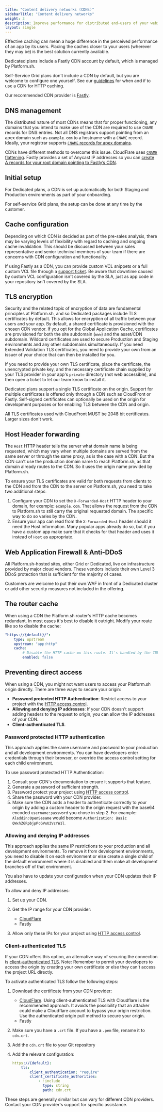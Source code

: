 ```yaml
---
title: "Content delivery networks (CDNs)"
sidebarTitle: "Content delivery networks"
weight: 3
description: Improve performance for distributed end-users of your website with a content delivery network (CDN).
layout: single
---
```


Effective caching can mean a huge difference in the perceived performance of an app by its users.
Placing the caches closer to your users (wherever they may be) is the best solution currently available.

Dedicated plans include a Fastly CDN account by default, which is managed by Platform.sh.

Self-Service Grid plans don't include a CDN by default, but you are welcome to configure one yourself.
See our [guidelines](../../bestpractices/http-caching.md) for when and if to use a CDN for HTTP caching.

Our recommended CDN provider is [Fastly](./fastly.md).

## DNS management

The distributed nature of most CDNs means that for proper functioning,
any domains that you intend to make use of the CDN are required to use `CNAME` records for DNS entries.
Not all DNS registrars support pointing from an apex domain such as `example.com` to a hostname with a `CNAME` record.
Ideally, your registrar supports [`CNAME` records for apex domains](../steps/dns.md#handling-apex-domains).

CDNs have different methods to overcome this issue.
CloudFlare uses [`CNAME` flattening](https://blog.cloudflare.com/introducing-cname-flattening-rfc-compliant-cnames-at-a-domains-root/).
Fastly provides a set of Anycast IP addresses so you can [create A records for your root domain pointing to Fastly’s CDN](https://docs.fastly.com/en/guides/using-fastly-with-apex-domains).

## Initial setup

For Dedicated plans, a CDN is set up automatically for both Staging and Production environments as part of your onboarding.

For self-service Grid plans, the setup can be done at any time by the customer.

## Cache configuration

Depending on which CDN is decided as part of the pre-sales analysis,
there may be varying levels of flexibility with regard to caching and ongoing cache invalidation.
This should be discussed between your sales representative and senior technical members of your team
if there are concerns with CDN configuration and functionality.

If using Fastly as a CDN, you can provide custom VCL snippets or a full custom VCL file through a [support ticket](../../overview/get-support.md).
Be aware that downtime caused by custom VCL configuration isn't covered by the SLA,
just as app code in your repository isn't covered by the SLA.

## TLS encryption

Security and the related topic of encryption of data are fundamental principles at Platform.sh,
and so Dedicated packages include TLS certificates by default.
This allows for encryption of all traffic between your users and your app.
By default, a shared certificate is provisioned with the chosen CDN vendor.
If you opt for the Global Application Cache, certificates are provisioned for both the site subdomain (`www`) and the asset/CDN subdomain.
Wildcard certificates are used to secure Production and Staging environments and any other subdomains simultaneously.
If you need Extended Validation TLS certificates,
you need to provide your own from an issuer of your choice that can then be installed for you.

If you need to provide your own TLS certificate, place the certificate, the unencrypted private key,
and the necessary certificate chain supplied by your TLS provider in your app's `private` directory (not web accessible),
and then open a ticket to let our team know to install it.

Dedicated plans support a single TLS certificate on the origin.
Support for multiple certificates is offered only through a CDN such as CloudFront or Fastly.
Self-signed certificates can optionally be used on the origin for development purposes or for enabling TLS between the CDN and origin.

All TLS certificates used with CloudFront MUST be 2048 bit certificates.
Larger sizes don't work.

## Host Header forwarding

The `Host` HTTP header tells the server what domain name is being requested,
which may vary when multiple domains are served from the same server or through the same proxy, as is the case with a CDN.
But the CDN can't use the production domain name to reach Platform.sh, as that domain already routes to the CDN.
So it uses the origin name provided by Platform.sh.

To ensure your TLS certificates are valid for both requests from clients to the CDN and from the CDN to the server on Platform.sh,
you need to take two additional steps:

1. Configure your CDN to set the `X-Forwarded-Host` HTTP header to your domain, for example: `example.com`.
   That allows the request from the CDN to Platform.sh to still carry the original requested domain.
   The specific way to do so varies by the CDN.
2. Ensure your app can read from the `X-Forwarded-Host` header should it need the Host information.
   Many popular apps already do so,
   but if you have a custom app make sure that it checks for that header
   and uses it instead of `Host` as appropriate.

## Web Application Firewall & Anti-DDoS

All Platform.sh-hosted sites, either Grid or Dedicated, live on infrastructure provided by major cloud vendors.
These vendors include their own Level 3 DDoS protection that is sufficient for the majority of cases.

Customers are welcome to put their own WAF in front of a Dedicated cluster or add other security measures not included in the offering.

## The router cache

When using a CDN the Platform.sh router's HTTP cache becomes redundant.
In most cases it's best to disable it outright.
Modify your route like so to disable the cache:

```yaml {location=".platform/routes.yaml"}
"https://{default}/":
    type: upstream
    upstream: "app:http"
    cache:
        # Disable the HTTP cache on this route. It's handled by the CDN instead.
        enabled: false
```

## Preventing direct access

When using a CDN, you might not want users to access your Platform.sh origin directly.
There are three ways to secure your origin:

- **Password protected HTTP Authentication**: Restrict access to your project with the [HTTP access control](../../environments/http-access-control.md).
- **Allowing and denying IP addresses**: If your CDN doesn't support adding headers to the request to origin, you can allow the IP addresses of your CDN.
- **Client-authenticated TLS**.

### Password protected HTTP authentication

This approach applies the same username and password to your production and all development environments.
You can have developers enter credentials through their browser,
or override the access control setting for each child environment.

To use password protected HTTP Authentication:

1. Consult your CDN's documentation to ensure it supports that feature.
2. Generate a password of sufficient strength.
3. Password protect your project using [HTTP access control](../../environments/http-access-control.md).
4. Share the password with your CDN provider.
5. Make sure the CDN adds a header to authenticate correctly to your origin by adding a custom header to the origin request with the base64 encoded `username:password` you chose in step 2.
   For example: `Aladdin:OpenSesame` would become `Authorization: Basic QWxhZGRpbjpPcGVuU2VzYW1l`.

### Allowing and denying IP addresses

This approach applies the same IP restrictions to your production and all development environments.
To remove it from development environments, you need to disable it on each environment
or else create a single child of the default environment where it is disabled
and them make all development branches off of that environment.

You also have to update your configuration when your CDN updates their IP addresses.

To allow and deny IP addresses:

1. Set up your CDN.
2. Get the IP range for your CDN provider:

    - [CloudFlare](https://www.cloudflare.com/ips/)
    - [Fastly](https://docs.fastly.com/en/guides/accessing-fastlys-ip-ranges)

3. Allow only these IPs for your project using [HTTP access control](../../environments/http-access-control.md#filter-ip-addresses).

### Client-authenticated TLS

If your CDN offers this option, an alternative way of securing the connection is [client-authenticated TLS](../../define-routes/https.md#client-authenticated-tls).
Note: Remember to permit your developers to access the origin by creating your own certificate
or else they can't access the project URL directly.

To activate authenticated TLS follow the following steps:

1. Download the certificate from your CDN provider:
    - [CloudFlare](https://developers.cloudflare.com/ssl/static/authenticated_origin_pull_ca.pem).
      Using client-authenticated TLS with Cloudflare is the recommended approach.
      It avoids the possibility that an attacker could make a Cloudflare account to bypass your origin restriction.
      Use the authenticated origin pull method to secure your origin.
    - [Fastly](https://docs.fastly.com/products/waf-tuning-plus-package#authenticated-tls-to-origin)

2. Make sure you have a `.crt` file.
   If you have a `.pem` file, rename it to `cdn.crt`.
3. Add the `cdn.crt` file to your Git repository
4. Add the relevant configuration:

   ```yaml {location=".platform/routes.yaml"}
   https://{default}:
       tls:
           client_authentication: "require"
           client_certificate_authorities:
               - !include
                 type: string
                 path: cdn.crt
   ```

These steps are generally similar but can vary for different CDN providers.
Contact your CDN provider's support for specific assistance.
